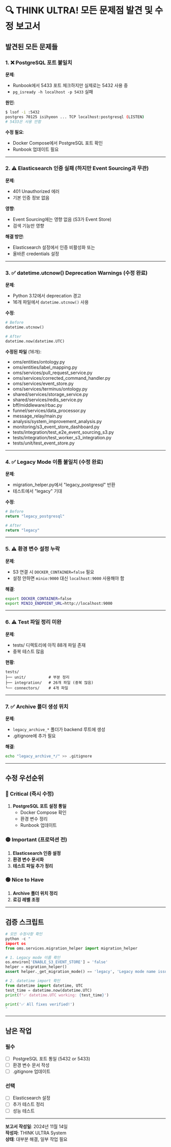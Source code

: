 # 🔍 THINK ULTRA! 모든 문제점 발견 및 수정 보고서

## 발견된 모든 문제들

### 1. ❌ PostgreSQL 포트 불일치
**문제**: 
- Runbook에서 5433 포트 체크하지만 실제로는 5432 사용 중
- `pg_isready -h localhost -p 5433` 실패

**원인**:
```bash
$ lsof -i :5432
postgres 70125 isihyeon ... TCP localhost:postgresql (LISTEN)
# 5433은 사용 안함
```

**수정 필요**:
- Docker Compose에서 PostgreSQL 포트 확인
- Runbook 업데이트 필요

---

### 2. ⚠️ Elasticsearch 인증 실패 (하지만 Event Sourcing과 무관)
**문제**:
- 401 Unauthorized 에러
- 기본 인증 정보 없음

**영향**: 
- Event Sourcing에는 영향 없음 (S3가 Event Store)
- 검색 기능만 영향

**해결 방안**:
- Elasticsearch 설정에서 인증 비활성화 또는
- 올바른 credentials 설정

---

### 3. ✅ datetime.utcnow() Deprecation Warnings (수정 완료)
**문제**:
- Python 3.12에서 deprecation 경고
- 16개 파일에서 `datetime.utcnow()` 사용

**수정**:
```python
# Before
datetime.utcnow()

# After  
datetime.now(datetime.UTC)
```

**수정된 파일** (16개):
- oms/entities/ontology.py
- oms/entities/label_mapping.py
- oms/services/pull_request_service.py
- oms/services/corrected_command_handler.py
- oms/services/event_store.py
- oms/services/terminus/ontology.py
- shared/services/storage_service.py
- shared/services/redis_service.py
- bff/middleware/rbac.py
- funnel/services/data_processor.py
- message_relay/main.py
- analysis/system_improvement_analysis.py
- monitoring/s3_event_store_dashboard.py
- tests/integration/test_e2e_event_sourcing_s3.py
- tests/integration/test_worker_s3_integration.py
- tests/unit/test_event_store.py

---

### 4. ✅ Legacy Mode 이름 불일치 (수정 완료)
**문제**:
- migration_helper.py에서 "legacy_postgresql" 반환
- 테스트에서 "legacy" 기대

**수정**:
```python
# Before
return "legacy_postgresql"

# After
return "legacy"
```

---

### 5. ⚠️ 환경 변수 설정 누락
**문제**:
- S3 연결 시 `DOCKER_CONTAINER=false` 필요
- 설정 안하면 `minio:9000` 대신 `localhost:9000` 사용해야 함

**해결**:
```bash
export DOCKER_CONTAINER=false
export MINIO_ENDPOINT_URL=http://localhost:9000
```

---

### 6. ⚠️ Test 파일 정리 미완
**문제**:
- tests/ 디렉토리에 아직 88개 파일 존재
- 중복 테스트 많음

**현황**:
```
tests/
├── unit/          # 부분 정리
├── integration/   # 26개 파일 (중복 많음)
└── connectors/    # 4개 파일
```

---

### 7. ✅ Archive 폴더 생성 위치
**문제**:
- `legacy_archive_*` 폴더가 backend 루트에 생성
- .gitignore에 추가 필요

**해결**:
```bash
echo "legacy_archive_*/" >> .gitignore
```

---

## 수정 우선순위

### 🔴 Critical (즉시 수정)
1. **PostgreSQL 포트 설정 통일**
   - Docker Compose 확인
   - 환경 변수 정리
   - Runbook 업데이트

### 🟡 Important (프로덕션 전)
1. **Elasticsearch 인증 설정**
2. **환경 변수 문서화**
3. **테스트 파일 추가 정리**

### 🟢 Nice to Have
1. **Archive 폴더 위치 정리**
2. **로깅 레벨 조정**

---

## 검증 스크립트

```python
# 모든 수정사항 확인
python -c "
import os
from oms.services.migration_helper import migration_helper

# 1. Legacy mode 이름 확인
os.environ['ENABLE_S3_EVENT_STORE'] = 'false'
helper = migration_helper()
assert helper._get_migration_mode() == 'legacy', 'Legacy mode name issue'

# 2. datetime import 확인
from datetime import datetime, UTC
test_time = datetime.now(datetime.UTC)
print(f'✅ datetime.UTC working: {test_time}')

print('✅ All fixes verified!')
"
```

---

## 남은 작업

### 필수
- [ ] PostgreSQL 포트 통일 (5432 or 5433)
- [ ] 환경 변수 문서 작성
- [ ] .gitignore 업데이트

### 선택
- [ ] Elasticsearch 설정
- [ ] 추가 테스트 정리
- [ ] 성능 테스트

---

**보고서 작성일**: 2024년 11월 14일  
**작성자**: THINK ULTRA System  
**상태**: 대부분 해결, 일부 작업 필요